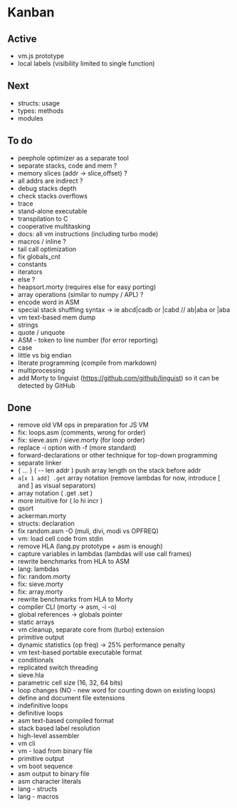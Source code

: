 # Kanban

## Active
- vm.js prototype
- local labels (visibility limited to single function)

## Next
- structs: usage
- types: methods
- modules

## To do
- peephole optimizer as a separate tool
- separate stacks, code and mem ?
- memory slices (addr -> slice,offset) ?
- all addrs are indirect ?
- debug stacks depth
- check stacks overflows
- trace
- stand-alone executable
- transpilation to C
- cooperative multitasking
- docs: all vm instructions (including turbo mode)
- macros / inline ?
- tail call optimization
- fix globals_cnt
- constants
- iterators
- else ?
- heapsort.morty (requires else for easy porting)
- array operations (similar to numpy / APL) ?
- encode word in ASM
- special stack shuffling syntax -> ie abcd|cadb or |cabd // ab|aba or |aba
- vm text-based mem dump
- strings
- quote / unquote 
- ASM - token to line number (for error reporting)
- case
- little vs big endian
- literate programming (compile from markdown)
- multiprocessing
- add Morty to linguist (https://github.com/github/linguist) so it can be detected by GitHub

## Done
- remove old VM ops in preparation for JS VM
- fix: loops.asm (comments, wrong for order)
- fix: sieve.asm / sieve.morty (for loop order)
- replace -i option with -f (more standard)
- forward-declarations or other technique for top-down programming
- separate linker
- { ... } ( -- len addr ) push array length on the stack before addr
- `a[x 1 add] .get` array notation (remove lambdas for now, introduce [ and ] as visual separators)
- array notation ( .get .set )
- more intuitive for ( lo hi incr )
- qsort
- ackerman.morty
- structs: declaration
- fix random.asm -O (muli, divi, modi vs OPFREQ)
- vm: load cell code from stdin
- remove HLA (lang.py prototype + asm is enough)
- capture variables in lambdas (lambdas will use call frames)
- rewrite benchmarks from HLA to ASM
- lang: lambdas
- fix: random.morty
- fix: sieve.morty
- fix: array.morty
- rewrite benchmarks from HLA to Morty
- compiler CLI (morty -> asm, -i -o)
- global references -> globals pointer
- static arrays
- vm cleanup, separate core from (turbo) extension
- primitive output
- dynamic statistics (op freq) -> 25% performance penalty
- vm text-based portable executable format
- conditionals
- replicated switch threading
- sieve.hla
- parametric cell size (16, 32, 64 bits)
- loop changes (NO - new word for counting down on existing loops)
- define and document file extensions
- indefinitive loops
- definitive loops
- asm text-based compiled format
- stack based label resolution
- high-level assembler
- vm cli
- vm - load from binary file
- primitive output
- vm boot sequence
- asm output to binary file
- asm character literals
- lang - structs
- lang - macros

